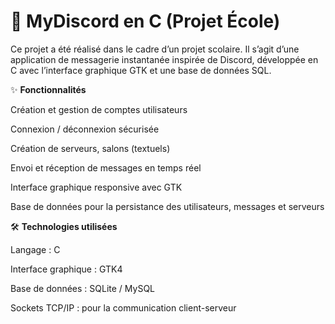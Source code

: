 # 💬 MyDiscord en C (Projet École)
Ce projet a été réalisé dans le cadre d’un projet scolaire. Il s’agit d’une application de messagerie instantanée inspirée de Discord, développée en C avec l’interface graphique GTK et une base de données SQL.


✨ **Fonctionnalités**

Création et gestion de comptes utilisateurs

Connexion / déconnexion sécurisée

Création de serveurs, salons (textuels)

Envoi et réception de messages en temps réel

Interface graphique responsive avec GTK

Base de données pour la persistance des utilisateurs, messages et serveurs


🛠️ **Technologies utilisées**

Langage : C

Interface graphique : GTK4

Base de données : SQLite / MySQL 

Sockets TCP/IP : pour la communication client-serveur
